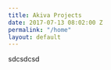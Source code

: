 ```yaml
---
title: Akiva Projects
date: 2017-07-13 08:02:00 Z
permalink: "/home"
layout: default
---
```


sdcsdcsd